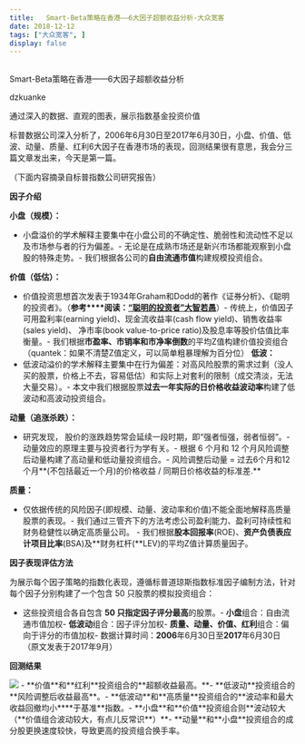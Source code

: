 ```yaml
---
title:   Smart-Beta策略在香港——6大因子超额收益分析-大众宽客
date: 2018-12-12
tags: ["大众宽客", ]
display: false
---
```



## 



Smart-Beta策略在香港——6大因子超额收益分析




dzkuanke




通过深入的数据、直观的图表，展示指数基金投资价值


标普数据公司深入分析了，2006年6月30日至2017年6月30日，小盘、价值、低波、动量、质量、红利6大因子在香港市场的表现，回测结果很有意思，我会分三篇文章发出来，今天是第一篇。



（下面内容摘录自标普指数公司研究报告）



**因子介绍**



**小盘（规模）：**
- 小盘溢价的学术解释主要集中在小盘公司的不确定性、脆弱性和流动性不足以及市场参与者的行为偏差。- 无论是在成熟市场还是新兴市场都能观察到小盘股的特殊走势。- 我们根据各公司的**自由流通市值**构建规模投资组合。


**价值（低估）：**
- 价值投资思想首次发表于1934年Graham和Dodd的著作《证券分析》、《聪明的投资者》。（**参考****阅读：**[**“聪明的投资者”大智若愚**](http://mp.weixin.qq.com/s?__biz=MzAwMTc1MDcwNw==&amp;mid=2648273008&amp;idx=1&amp;sn=1986e188daec22378d05243c9970483c&amp;chksm=82f933acb58ebabae67065fc8fb942a6458e6d204acbfe42d5eaf68f6c49ee02353936ac64c5&amp;scene=21#wechat_redirect)）- 传统上，价值因子可用盈利率(earning yield)、现金流收益率(cash flow yield)、销售收益率(sales yield)、 净市率(book value-to-price ratio)及股息率等股价估值比率衡量。- 我们根据**市盈率、市销率和市净率倒数**的平均Z值构建价值投资组合（quantek：如果不清楚Z值定义，可以简单粗暴理解为百分位）
**低波：**
- 低波动溢价的学术解释主要集中在行为偏差：对高风险股票的需求过剩（没人买的股票，价格上不去，容易低估）和实际上对套利的限制（成交清淡，无法大量交易）。- 本文中我们根据股票**过去一年实际的日价格收益波动率**构建了低波动和高波动投资组合。


**动量（追涨杀跌）：**
- 研究发现， 股价的涨跌趋势常会延续一段时期，即“强者恒强，弱者恒弱”。- 动量效应的原理主要与投资者行为学有关。- 根据&nbsp;6&nbsp;个月和&nbsp;12&nbsp;个月风险调整后动量构建了高动量和低动量投资组合。- 风险调整后动量 =&nbsp;过去6个月和12个月**(不包括最近一个月)的价格收益 / 同期日价格收益的标准差.**


**质量：**
- 仅依据传统的风险因子(即规模、动量、波动率和价值)不能全面地解释高质量股票的表现。- 我们通过三管齐下的方法考虑公司盈利能力、盈利可持续性和财务稳健性以确定高质量公司。&nbsp;- 我们根据**股本回报率**(ROE)、**资产负债表应计项目比率**(BSA)及**财务杠杆(**LEV)的平均Z值计算质量因子。


**因子表现评估方法**



为展示每个因子策略的指数化表现，遵循标普道琼斯指数标准因子编制方法，针对每个因子分别构建了一个包含&nbsp;50&nbsp;只股票的模拟投资组合：
- 这些投资组合各自包含&nbsp;**50&nbsp;只指定因子评分最高**的股票。- **小盘**组合：自由流通市值加权- **低波动**组合：因子评分加权- **质量、动量、价值、红利**组合：偏向于评分的市值加权- 数据计算时间：**2006**年6月30日至**2017**年6月30日（原文发表于2017年9月）


**回测结果**

<img class="" data-copyright="0" data-ratio="0.5182829888712241" data-s="300,640" src="https://mmbiz.qpic.cn/mmbiz_png/PKw3FQPmhIiaIMicnuD8ibRwsBqeMWtGicaU0bmouDJdSJsbOibWBGCqWiajJVleviaCTAwIjibaNiagxYicyKmFzHWgjOKg/640?wx_fmt=png" data-type="png" data-w="1258"/>
- **价值**和**红利**投资组合的**超额收益最高。**- **低波动**投资组合的**风险调整后收益最高**。- **低波动**和**高质量**投资组合的**波动率和最大收益回撤均小****于基准**指数。- **小盘**和**价值**投资组合则**波动较大（**价值组合波动较大，有点儿反常识**）**- **动量**和**小盘**投资组合的成分股更换速度较快，导致更高的投资组合换手率。